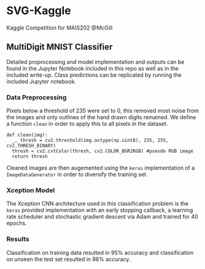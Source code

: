 # SVG-Kaggle
Kaggle Competition for MAIS202 @McGill

## MultiDigit MNIST Classifier

Detailed proprocessing and model implementation and outputs can be found in the Jupyter Notebook included in this repo as well as in the included write-up. Class predictions can be replicated by running the included Jupyter notebook.

### Data Preprocessing

Pixels below a threshold of 235 were set to 0, this removed most noise from the images and only outlines of the hand drawn digits remained. We define a function `clean` in order to apply this to all pixels in the dataset.

```
def clean(img):
  _, thresh = cv2.threshold(img.astype(np.uint8), 235, 255, cv2.THRESH_BINARY)
  thresh = cv2.cvtColor(thresh, cv2.COLOR_BGR2RGB) #pseudo RGB image
  return thresh
```

Cleaned images are then augemented using the `keras` implementation of a `ImageDataGenerator` in order to diversify the training set.

### Xception Model

The Xception CNN architecture used in this classification problem is the `keras` provided implementation with an early stopping callback, a learning rate scheduler and stochastic gradient descent via Adam and trained for 40 epochs.

### Results

Classification on training data resulted in 95% accuracy and classification on unseen the test set resulted in 96% accuracy.
